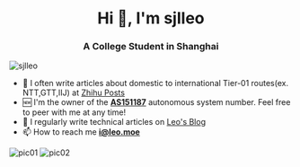 <h1 align="center">Hi 👋, I'm sjlleo</h1>
<h3 align="center">A College Student in Shanghai</h3>

<p align="left"> <img src="https://komarev.com/ghpvc/?username=sjlleo&label=Profile%20views&color=0e75b6&style=flat" alt="sjlleo" /> </p>

- 📝 I often write articles about domestic to international Tier-01 routes(ex. NTT,GTT,IIJ) at [Zhihu Posts](https://www.zhihu.com/people/sjlleo-55/posts)
- 🆕 I'm the owner of the [**AS151187**](https://bgp.he.net/AS151187#_graph6) autonomous system number. Feel free to peer with me at any time!
- 📝 I regularly write technical articles on [Leo's Blog](https://leo.moe)
- 📫 How to reach me **i@leo.moe**


![pic01](https://github-readme-stats-git-masterrstaa-rickstaa.vercel.app/api/top-langs?username=sjlleo&show_icons=true&locale=en&layout=compact)
![pic02](https://github-readme-stats-git-masterrstaa-rickstaa.vercel.app/api?username=sjlleo&show_icons=true&locale=en)
